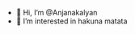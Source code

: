 - 👋 Hi, I’m @Anjanakalyan
- 👀 I’m interested in hakuna matata
<!---
Anjanakalyan/Anjanakalyan is a ✨ special ✨ repository because its `README.md` (this file) appears on your GitHub profile.
You can click the Preview link to take a look at your changes.
--->

